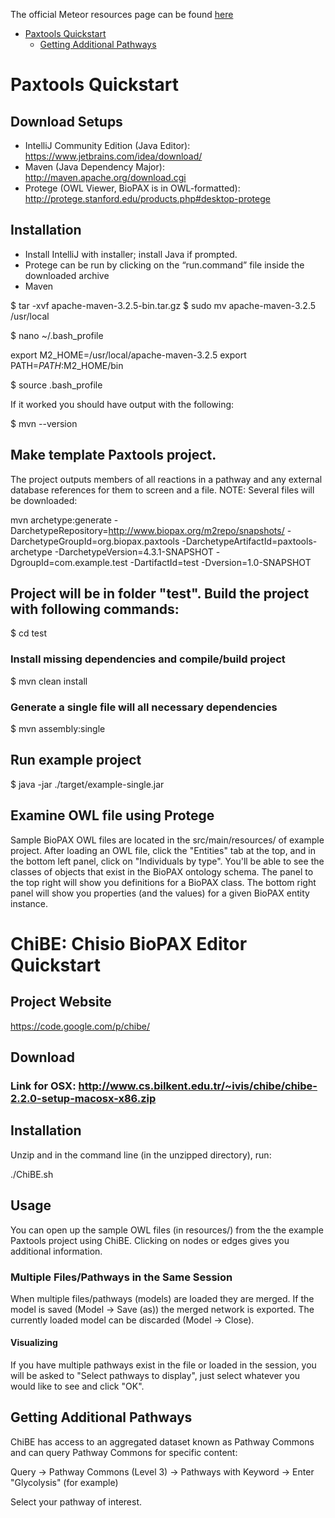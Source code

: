 The official Meteor resources page can be found [here](https://www.meteor.com/tools/resources)

- [Paxtools Quickstart](#paxtools-quickstart)
    - [Getting Additional Pathways](#getting-additional-pathways)

# Paxtools Quickstart

## Download Setups

* IntelliJ Community Edition (Java Editor): https://www.jetbrains.com/idea/download/
* Maven (Java Dependency Major): http://maven.apache.org/download.cgi
* Protege (OWL Viewer, BioPAX is in OWL-formatted): http://protege.stanford.edu/products.php#desktop-protege

## Installation

* Install IntelliJ with installer; install Java if prompted.
* Protege can be run by clicking on the “run.command” file inside the downloaded archive
* Maven 

$ tar -xvf apache-maven-3.2.5-bin.tar.gz
$ sudo mv apache-maven-3.2.5 /usr/local

$ nano ~/.bash_profile

export M2_HOME=/usr/local/apache-maven-3.2.5
export PATH=$PATH:$M2_HOME/bin

$ source .bash_profile 

If it worked you should have output with the following: 

$ mvn --version

## Make template Paxtools project. 

The project outputs members of all reactions in a pathway and any external database references for them to screen and a file. NOTE: Several files will be downloaded: 

mvn archetype:generate -DarchetypeRepository=http://www.biopax.org/m2repo/snapshots/ -DarchetypeGroupId=org.biopax.paxtools -DarchetypeArtifactId=paxtools-archetype -DarchetypeVersion=4.3.1-SNAPSHOT -DgroupId=com.example.test -DartifactId=test -Dversion=1.0-SNAPSHOT

## Project will be in folder "test". Build the project with following commands: 

$ cd test

### Install missing dependencies and compile/build project
$ mvn clean install

### Generate a single file will all necessary dependencies
$ mvn assembly:single

## Run example project
$ java -jar ./target/example-single.jar

## Examine OWL file using Protege

Sample BioPAX OWL files are located in the src/main/resources/ of example project. After loading an OWL file, click the "Entities" tab at the top, and in the bottom left panel, click on "Individuals by type". You'll be able to see the classes of objects that exist in the BioPAX ontology schema. The panel to the top right will show you definitions for a BioPAX class. The bottom right panel will show you properties (and the values) for a given BioPAX entity instance. 

# ChiBE: Chisio BioPAX Editor Quickstart

## Project Website

https://code.google.com/p/chibe/

## Download 
### Link for OSX:  http://www.cs.bilkent.edu.tr/~ivis/chibe/chibe-2.2.0-setup-macosx-x86.zip

## Installation 
Unzip and in the command line (in the unzipped directory), run: 

./ChiBE.sh

## Usage 

You can open up the sample OWL files (in resources/) from the the example Paxtools project using ChiBE. Clicking on nodes or edges gives you additional information. 

### Multiple Files/Pathways in the Same Session
When multiple files/pathways (models) are loaded they are merged. If the model is saved (Model -> Save (as)) the merged network is exported. The currently loaded model can be discarded (Model -> Close).

#### Visualizing
If you have multiple pathways exist in the file or loaded in the session, you will be asked to "Select pathways to display", just select whatever you would like to see and click "OK". 

## Getting Additional Pathways

ChiBE has access to an aggregated dataset known as Pathway Commons and can query Pathway Commons for specific content:

Query -> Pathway Commons (Level 3) -> Pathways with Keyword -> Enter "Glycolysis" (for example) 

Select your pathway of interest. 
